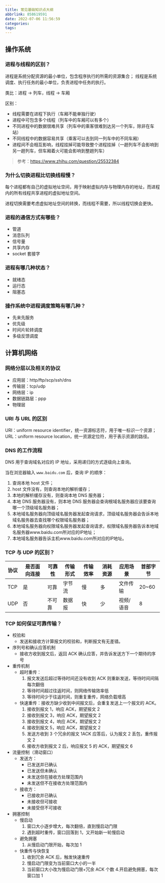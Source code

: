 ```yaml
---
title: 常见基础知识点大纲
abbrlink: 858619591
date: 2022-07-06 11:56:59
categories:
tags:
---
```


## 操作系统

### 进程与线程的区别？

进程是系统分配资源的最小单位，包含程序执行的所需的资源集合；
线程是系统调度、执行任务的最小单位，负责进程中任务的执行。

类比：进程 -> 列车，线程 -> 车厢

区别：

-   线程需要在进程下执行（车厢不能单独行驶）
-   进程中可包含多个线程（列车中的车厢可以有多个）
-   不同进程中的数据很难共享（列车中的乘客很难到达另一个列车，除非在车站）
-   不同线程中的数据容易共享（乘客可以去到同一列车中的不同车厢）
-   进程间不会相互影响，线程挂掉可能导致整个进程挂掉（一趟列车不会影响到另一趟列车，但车厢着火可能会影响到整趟列车）

> 参考：https://www.zhihu.com/question/25532384

### 为什么切换进程比切换线程慢？

每个进程都有自己的虚拟地址空间，用于映射虚拟内存与物理内存的地址，而进程内的所有线程共享进程的虚拟地址空间。

进程切换需要考虑虚拟地址空间的转换，而线程不需要，所以线程切换会更快。

### 进程的通信方式有哪些？

-   管道
-   消息队列
-   信号量
-   共享内存
-   socket 套接字

### 进程有哪几种状态？

-   就绪态
-   运行态
-   阻塞态

### 操作系统中进程调度策略有哪几种？

-   先来先服务
-   优先级
-   时间片轮转调度
-   多级反馈调度

## 计算机网络

### 网络分层以及相关的协议

-   应用层：http/ftp/scp/ssh/dns
-   传输层：tcp/udp
-   网络层：ip
-   数据链路层：ppp
-   物理层

### URI 与 URL 的区别

URI：uniform resource identifier，统一资源标志符，用于唯一标识一个资源；
URL：uniform resource location，统一资源定位符，用于表示资源的路径。

### DNS 的工作流程

DNS 用于查询域名对应的 IP 地址，采用递归的方式逐级向上查询。

当在浏览器输入 `www.baidu.com` 后，查询 IP 的顺序：

1. 查询本地 host 文件；
2. host 文件没有，则查询本地的解析缓存；
3. 本地的解析缓存没有，则查询本地 DNS 服务器；
4. 本地 DNS 服务器没有，则本地 DNS 服务器会查询根域名服务器应该要查询哪一个顶级域名服务器；
5. 本地域名服务器向顶级域名服务器发起查询请求，顶级域名服务器会告诉本地域名服务器去查找哪个权限域名服务器；
6. 本地域名服务器向权限域名服务器发起查询请求，权限域名服务器告诉本地域名服务器www.baidu.com所对应的IP地址；
7. 本地域名服务器告诉主机www.baidu.com所对应的IP地址。

### TCP 与 UDP 的区别？

| 协议 | 是否面向连接 | 可靠性 | 传输形式 | 传输效率 | 消耗资源 | 应用场景  | 首部字节 |
| ---- | ------------ | ------ | -------- | -------- | -------- | --------- | -------- |
| TCP  | 是           | 可靠   | 字节流   | 慢       | 多       | 文件传输  | 20~60    |
| UDP  | 否           | 不可靠 | 数据报   | 快       | 少       | 视频/语音 | 8        |

### TCP 如何保证可靠传输？

-   校验和
    -   发送和接收方计算报文的校验和，判断报文有无差错。
-   序列号和确认应答机制
    -   接收方收到报文后，返回 ACK 确认应答，并告诉发送方下一个期待的序号
-   重传机制
    -   超时重传：
        1. 报文发送后超过等待时间还没有收到 ACK 则重新发送，等待时间间隔每次翻倍
        2. 等待时间超过往返时间，则网络传输效率低
        3. 等待时间少于往返时间，则重复重传，网络负载增高
    -   快速重传：接收方缺少收到中间报文后，会重复发送上一个报文的 ACK。
        1. 接收到报文 1，响应 ACK，期望报文 2
        2. 接收到报文 3，响应 ACK，期望报文 2
        3. 接收到报文 4，响应 ACK，期望报文 2
        4. 接收到报文 5，响应 ACK，期望报文 2
        5. 发送方收到 3 个冗余的报文 1ACK 应答后，认为报文 2 丢包，重传报文 2
        6. 接收方收到报文 2 后，响应报文 5 的 ACK，期望报文 6
-   流量控制（滑动窗口）
    -   发送方：
        -   已发送并已确认
        -   已发送但未确认
        -   未发送但在接收方处理范围内
        -   未发送但不在接收方处理范围内
    -   接收方：
        -   已接收并已确认
        -   未接收但可接收
        -   未接受但不可接收
-   拥塞控制
    -   慢启动
        1. 窗口大小逐步增大，每次翻倍，直到慢启动门限
        2. 遇到超时重传，窗口回落到 1，又开始新一轮慢启动
    -   避免拥塞
        1. 从慢启动门限开始，每次加 1
    -   快重传与快恢复
        1. 收到冗余 ACK 后，触发快速重传
        2. 慢启动门限变为当前窗口大小的一半
        3. 当前窗口大小改为慢启动门限+冗余 ACK 个数 4.开启避免拥塞，每次窗口加 1
